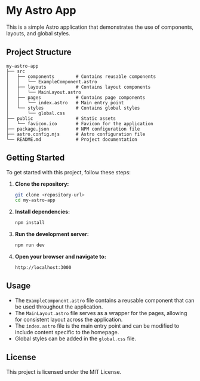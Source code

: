 # My Astro App

This is a simple Astro application that demonstrates the use of components, layouts, and global styles.

## Project Structure

```
my-astro-app
├── src
│   ├── components        # Contains reusable components
│   │   └── ExampleComponent.astro
│   ├── layouts           # Contains layout components
│   │   └── MainLayout.astro
│   ├── pages             # Contains page components
│   │   └── index.astro   # Main entry point
│   └── styles            # Contains global styles
│       └── global.css
├── public                # Static assets
│   └── favicon.ico       # Favicon for the application
├── package.json          # NPM configuration file
├── astro.config.mjs      # Astro configuration file
└── README.md             # Project documentation
```

## Getting Started

To get started with this project, follow these steps:

1. **Clone the repository:**
   ```bash
   git clone <repository-url>
   cd my-astro-app
   ```

2. **Install dependencies:**
   ```bash
   npm install
   ```

3. **Run the development server:**
   ```bash
   npm run dev
   ```

4. **Open your browser and navigate to:**
   ```
   http://localhost:3000
   ```

## Usage

- The `ExampleComponent.astro` file contains a reusable component that can be used throughout the application.
- The `MainLayout.astro` file serves as a wrapper for the pages, allowing for consistent layout across the application.
- The `index.astro` file is the main entry point and can be modified to include content specific to the homepage.
- Global styles can be added in the `global.css` file.

## License

This project is licensed under the MIT License.